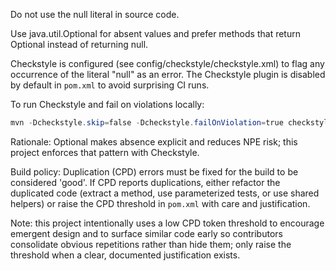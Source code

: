 Do not use the null literal in source code.

Use java.util.Optional for absent values and prefer methods that return Optional instead of returning null.

Checkstyle is configured (see config/checkstyle/checkstyle.xml) to flag any occurrence of the literal "null" as an error. The Checkstyle plugin is disabled by default in `pom.xml` to avoid surprising CI runs.

To run Checkstyle and fail on violations locally:

```powershell
mvn -Dcheckstyle.skip=false -Dcheckstyle.failOnViolation=true checkstyle:check
```

Rationale: Optional makes absence explicit and reduces NPE risk; this project enforces that pattern with Checkstyle.

Build policy: Duplication (CPD) errors must be fixed for the build to be considered 'good'. If CPD reports duplications, either refactor the duplicated code (extract a method, use parameterized tests, or use shared helpers) or raise the CPD threshold in `pom.xml` with care and justification.

Note: this project intentionally uses a low CPD token threshold to encourage emergent design and to surface similar code early so contributors consolidate obvious repetitions rather than hide them; only raise the threshold when a clear, documented justification exists.
